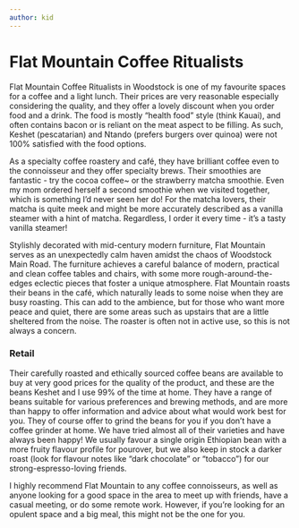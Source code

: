 ```yaml
---
author: kid
---
```


<h1>Flat Mountain Coffee Ritualists</h1>

Flat Mountain Coffee Ritualists in Woodstock is one of my favourite spaces for a coffee and a light lunch. Their prices are very reasonable especially considering the quality, and they offer a lovely discount when you order food and a drink. The food is mostly “health food” style (think Kauai), and often contains bacon or is reliant on the meat aspect to be filling. As such, Keshet (pescatarian) and Ntando (prefers burgers over quinoa) were not 100% satisfied with the food options.

As a specialty coffee roastery and café, they have brilliant coffee even to the connoisseur and they offer specialty brews. Their smoothies are fantastic - try the cocoa coffee~ or the strawberry matcha smoothie. Even my mom ordered herself a second smoothie when we visited together, which is something I’d never seen her do! For the matcha lovers, their matcha is quite meek and might be more accurately described as a vanilla steamer with a hint of matcha. Regardless, I order it every time - it’s a tasty vanilla steamer!

Stylishly decorated with mid-century modern furniture, Flat Mountain serves as an unexpectedly calm haven amidst the chaos of Woodstock Main Road. The furniture achieves a careful balance of modern, practical and clean coffee tables and chairs, with some more rough-around-the-edges eclectic pieces that foster a unique atmosphere. Flat Mountain roasts their beans in the café, which naturally leads to some noise when they are busy roasting. This can add to the ambience, but for those who want more peace and quiet, there are some areas such as upstairs that are a little sheltered from the noise. The roaster is often not in active use, so this is not always a concern.

<h3>Retail</h3>

Their carefully roasted and ethically sourced coffee beans are available to buy at very good prices for the quality of the product, and these are the beans Keshet and I use 99% of the time at home. They have a range of beans suitable for various preferences and brewing methods, and are more than happy to offer information and advice about what would work best for you. They of course offer to grind the beans for you if you don’t have a coffee grinder at home. We have tried almost all of their varieties and have always been happy! We usually favour a single origin Ethiopian bean with a more fruity flavour profile for pourover, but we also keep in stock a darker roast (look for flavour notes like “dark chocolate” or “tobacco”) for our strong-espresso-loving friends.

I highly recommend Flat Mountain to any coffee connoisseurs, as well as anyone looking for a good space in the area to meet up with friends, have a casual meeting, or do some remote work. However, if you’re looking for an opulent space and a big meal, this might not be the one for you.